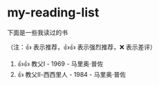 # my-reading-list

下面是一些我读过的书

（注：:+1: 表示推荐，:+1::+1: 表示强烈推荐，:x: 表示差评）

1. :+1::+1: 教父Ⅰ - 1969 - 马里奥·普佐
2. :+1: 教父Ⅱ-西西里人 - 1984 - 马里奥·普佐
